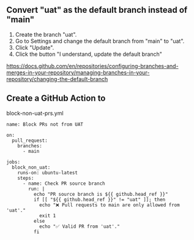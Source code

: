 
## Convert "uat" as the default branch instead of "main"
1. Create the branch "uat".
2. Go to Settings and change the default branch from "main" to "uat".
3. Click "Update".
4. Click the button "I understand, update the default branch"

https://docs.github.com/en/repositories/configuring-branches-and-merges-in-your-repository/managing-branches-in-your-repository/changing-the-default-branch 

## Create a GitHub Action to 
block-non-uat-prs.yml

```
name: Block PRs not from UAT

on:
  pull_request:
    branches:
      - main

jobs:
  block_non_uat:
    runs-on: ubuntu-latest
    steps:
      - name: Check PR source branch
        run: |
          echo "PR source branch is ${{ github.head_ref }}"
          if [[ "${{ github.head_ref }}" != "uat" ]]; then
            echo "❌ Pull requests to main are only allowed from 'uat'."
            exit 1
          else
            echo "✅ Valid PR from 'uat'."
          fi
```
